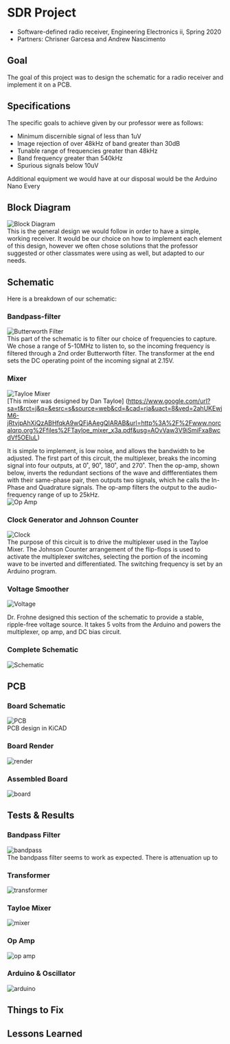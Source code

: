 # SDR Project
* Software-defined radio receiver, Engineering Electronics ii, Spring 2020
* Partners: Chrisner Garcesa and Andrew Nascimento

## Goal
The goal of this project was to design the schematic for a radio receiver and implement it on a PCB.

## Specifications
The specific goals to achieve given by our professor were as follows:  
* Minimum discernible signal of less than 1uV  
* Image rejection of over 48kHz of band greater than 30dB  
* Tunable range of frequencies greater than 48kHz  
* Band frequency greater than 540kHz  
* Spurious signals below 10uV  

Additional equipment we would have at our disposal would be the Arduino Nano Every

## Block Diagram
![Block Diagram](https://github.com/andrewtnas/receiver/blob/master/Images/Picture1.png)  
This is the general design we would follow in order to have a simple, working receiver. It would be our choice on how to implement each element of this design, however we often chose solutions that the professor suggested or other classmates were using as well, but adapted to our needs.

## Schematic
Here is a breakdown of our schematic:

### Bandpass-filter
![Butterworth Filter](https://github.com/andrewtnas/receiver/blob/master/Images/filter.png)  
This part of the schematic is to filter our choice of frequencies to capture. We chose a range of 5-10MHz to listen to, so the incoming frequency is filtered through a 2nd order Butterworth filter. The transformer at the end sets the DC operating point of the incoming signal at 2.15V.

### Mixer
![Tayloe Mixer](https://github.com/andrewtnas/receiver/blob/master/Images/mixer.png)  
[This mixer was designed by Dan Tayloe]
(https://www.google.com/url?sa=t&rct=j&q=&esrc=s&source=web&cd=&cad=rja&uact=8&ved=2ahUKEwjM6-jRtvjpAhXiQzABHfqkA9wQFjAAegQIARAB&url=http%3A%2F%2Fwww.norcalqrp.org%2Ffiles%2FTayloe_mixer_x3a.pdf&usg=AOvVaw3V9iSmiFxa8wcdVf5OEluL)

It is simple to implement, is low noise, and allows the bandwidth to be adjusted. The first part of this circuit, the multiplexer, breaks the incoming signal into four outputs, at 0˚, 90˚, 180˚, and 270˚. Then the op-amp, shown below, inverts the redundant sections of the wave and diffferentiates them with their same-phase pair, then outputs two signals, which he calls the In-Phase and Quadrature signals. The op-amp filters the output to the audio-frequency range of up to 25kHz.  
![Op Amp](https://github.com/andrewtnas/receiver/blob/master/Images/op%20amp.png)

### Clock Generator and Johnson Counter
![Clock](https://github.com/andrewtnas/receiver/blob/master/Images/clock.png)  
The purpose of this circuit is to drive the multiplexer used in the Tayloe Mixer. The Johnson Counter arrangement of the flip-flops is used to activate the multiplexer switches, selecting the portion of the incoming wave to be inverted and differentiated. The switching frequency is set by an Arduino program.

### Voltage Smoother
![Voltage](https://github.com/andrewtnas/receiver/blob/master/Images/voltage%20copy.png)  

Dr. Frohne designed this section of the schematic to provide a stable, ripple-free voltage source. It takes 5 volts from the Arduino and powers the multiplexer, op amp, and DC bias circuit.

### Complete Schematic
![Schematic](https://github.com/andrewtnas/receiver/blob/master/Images/complete.png)  

## PCB
### Board Schematic
![PCB](https://github.com/andrewtnas/receiver/blob/master/Images/pcb.png)  
PCB design in KiCAD

### Board Render
![render](https://github.com/andrewtnas/receiver/blob/master/Images/render.png)  

### Assembled Board
![board](https://github.com/andrewtnas/receiver/blob/master/Images/board.png)  

## Tests & Results
### Bandpass Filter
![bandpass](https://github.com/andrewtnas/receiver/blob/master/Images/Bandpass%20Filter.png)  
The bandpass filter seems to work as expected. There is attenuation up to 

### Transformer
![transformer](https://github.com/andrewtnas/receiver/blob/master/Images/Transformer.png)  


### Tayloe Mixer
![mixer](https://github.com/andrewtnas/receiver/blob/master/Images/Tayloe%20Mixer%20Output.png)  


### Op Amp
![op amp](https://github.com/andrewtnas/receiver/blob/master/Images/OP%20Amp%20Output.png)  


### Arduino & Oscillator
![arduino](https://github.com/andrewtnas/receiver/blob/master/Images/arduino%20out.png)  


## Things to Fix

## Lessons Learned







